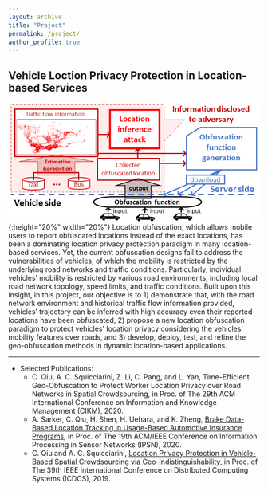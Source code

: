 ```yaml
---
layout: archive
title: "Project"
permalink: /project/
author_profile: true
---
```


Vehicle Loction Privacy Protection in Location-based Services
------
![Vehicle location privacy protection framework](VSCframework.png){:height="20%" width="20%"}
Location obfuscation, which allows mobile users to report obfuscated locations instead of the exact locations, has been a dominating location privacy protection paradigm in many location-based services. Yet, the current obfuscation designs fail to address the vulnerabilities of vehicles, of which the mobility is restricted by the underlying road networks and traffic conditions. Particularly, individual vehicles’ mobility is restricted by various road environments, including local road network topology, speed limits, and traffic conditions. Built upon this insight, in this project, our objective is to 1) demonstrate that, with the road network environment and historical traffic flow information provided, vehicles’ trajectory can be inferred with high accuracy even their reported locations have been obfuscated, 2) propose a new location obfuscation paradigm to protect vehicles' location privacy considering the vehicles' mobility features over roads, and 3) develop, deploy, test, and refine the geo-obfuscation methods in dynamic location-based applications.


------
* Selected Publications: 
  * C. Qiu, A. C. Squicciarini, Z. Li, C. Pang, and L. Yan, Time-Efficient Geo-Obfuscation to Protect Worker Location Privacy over Road Networks in Spatial Crowdsourcing, in Proc. of The 29th ACM International Conference on Information and Knowledge Management (CIKM), 2020. 
  * A. Sarker, C. Qiu, H. Shen, H. Uehara, and K. Zheng, [Brake Data-Based Location Tracking in Usage-Based Automotive Insurance Programs](https://ieeexplore.ieee.org/document/9111047), in Proc. of The 19th ACM/IEEE Conference on Information Processing in Sensor Networks (IPSN), 2020.
  * C. Qiu and A. C. Squicciarini, [Location Privacy Protection in Vehicle-Based Spatial Crowdsourcing via Geo-Indistinguishability](https://ieeexplore.ieee.org/abstract/document/8885076), in Proc. of The 39th IEEE International Conference on Distributed Computing Systems (ICDCS), 2019.
